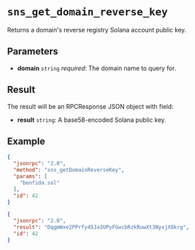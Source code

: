 # `sns_get_domain_reverse_key`

Returns a domain's reverse registry Solana account public key.

## Parameters

- **domain** `string` *required*: The domain name to query for.

## Result

The result will be an RPCResponse JSON object with field:

- **result** `string`: A base58-encoded Solana public key.

## Example

```json
{
  "jsonrpc": "2.0",
  "method": "sns_getDomainReverseKey",
  "params": [
    "bonfida.sol"
  ],
  "id": 42
}
```

```json
{
  "jsonrpc": "2.0",
  "result": "DqgmWxe2PPrfy45Ja3UPyFGwcbRzkRuwXt3NyxjX8krg",
  "id": 42
}
```
